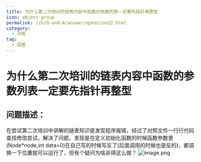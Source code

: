 ```yaml
---
title: 为什么第二次培训的链表内容中函数的参数列表一定要先指针再整型
icon: object-group
permalink: /zh/Q-and-A/answer/question22.html
category:
  - 问答
tag:
  - 回答
---
```


# 为什么第二次培训的链表内容中函数的参数列表一定要先指针再整型
## 问题描述：
在尝试第二次培训中讲解的链表知识是发现程序报错，经过了对照文件一行行代码查找修改尝试，解决了问题，发现是在定义初始化函数的时候函数参数里(Node*node,int data=0)在自己写的时候写反了(后面调用的时候也是反的)，都调换一下位置就可以运行了，但有个疑问为啥非得这么做？
![image.png](https://s2.loli.net/2024/09/28/pP6r1JYN72n95da.png)